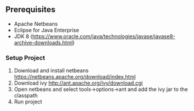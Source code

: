 ## Prerequisites ##

- Apache Netbeans
- Eclipse for Java Enterprise
- JDK 8 (https://www.oracle.com/java/technologies/javase/javase8-archive-downloads.html)

### Setup Project ###

1. Download and install netbeans https://netbeans.apache.org/download/index.html
2. Download ivy http://ant.apache.org/ivy/download.cgi
3. Open netbeans and select tools->options->ant and add the ivy jar to the classpath
4. Run project
